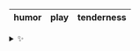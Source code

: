 | humor | play | tenderness |
| :---: | :--: | :--------: |

<details>
  <summary>✨</summary>
  These words are chosen at random each day. New words will appear here tomorrow morning.
</details>